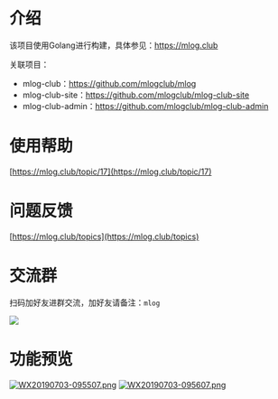 # 介绍
该项目使用Golang进行构建，具体参见：https://mlog.club

关联项目：
- mlog-club：https://github.com/mlogclub/mlog
- mlog-club-site：https://github.com/mlogclub/mlog-club-site
- mlog-club-admin：https://github.com/mlogclub/mlog-club-admin

# 使用帮助
[https://mlog.club/topic/17](https://mlog.club/topic/17)

# 问题反馈

[https://mlog.club/topics](https://mlog.club/topics)

# 交流群

扫码加好友进群交流，加好友请备注：`mlog`

![](https://i.loli.net/2019/06/25/5d11effb3458934717.png)

# 功能预览
[![WX20190703-095507.png](https://i.loli.net/2019/07/03/5d1c1411c780340563.png)](https://i.loli.net/2019/07/03/5d1c1411c780340563.png)
[![WX20190703-095607.png](https://i.loli.net/2019/07/03/5d1c1411e59fd79946.png)](https://i.loli.net/2019/07/03/5d1c1411e59fd79946.png)
